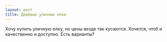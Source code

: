 ```yaml
---
layout: post 
title: Дешёвые уличные елки 
--- 
```

Хочу купить уличную елку, но цены везде так кусаются. Хочется, чтоб и качественно и доступно. Есть варианты?
